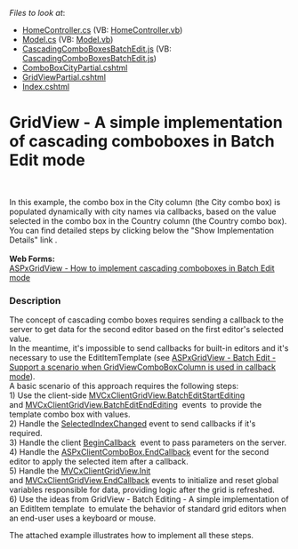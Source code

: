 <!-- default file list -->
*Files to look at*:

* [HomeController.cs](./CS/Controllers/HomeController.cs) (VB: [HomeController.vb](./VB/Controllers/HomeController.vb))
* [Model.cs](./CS/Models/Model.cs) (VB: [Model.vb](./VB/Models/Model.vb))
* [CascadingComboBoxesBatchEdit.js](./CS/Scripts/CascadingComboBoxesBatchEdit.js) (VB: [CascadingComboBoxesBatchEdit.js](./VB/Scripts/CascadingComboBoxesBatchEdit.js))
* [ComboBoxCityPartial.cshtml](./CS/Views/Home/ComboBoxCityPartial.cshtml)
* [GridViewPartial.cshtml](./CS/Views/Home/GridViewPartial.cshtml)
* [Index.cshtml](./CS/Views/Home/Index.cshtml)
<!-- default file list end -->
# GridView - A simple implementation of cascading comboboxes in Batch Edit mode


<br>
<p>In this example, the combo box in the City column (the City combo box) is populated dynamically with city names via callbacks, based on the value selected in the combo box in the Country column (the Country combo box).  <br>You can find detailed steps by clicking below the "Show Implementation Details" link .<br><br><strong>Web Forms: </strong><br><a href="https://www.devexpress.com/Support/Center/p/T124512">ASPxGridView - How to implement cascading comboboxes in Batch Edit mode</a></p>


<h3>Description</h3>

The concept of cascading combo boxes requires sending a callback to the server to get data for the second editor based on the first editor's selected value.&nbsp;<br>In the meantime, it's impossible to send callbacks for built-in editors and it's necessary to use the EditItemTemplate (see&nbsp;<a href="https://www.devexpress.com/Support/Center/Question/Details/S173460">ASPxGridView - Batch Edit - Support a scenario when GridViewComboBoxColumn is used in callback mode</a>).<br>A basic scenario of this approach requires the following steps:<br>1) Use the client-side&nbsp;<a href="https://documentation.devexpress.com/AspNet/DevExpressWebASPxGridViewScriptsASPxClientGridView_BatchEditStartEditingtopic.aspx">MVCxClientGridView.BatchEditStartEditing</a>&nbsp; and&nbsp;<a href="https://documentation.devexpress.com/AspNet/DevExpressWebASPxGridViewScriptsASPxClientGridView_BatchEditEndEditingtopic.aspx">MVCxClientGridView.BatchEditEndEditing</a>&nbsp; events&nbsp; to provide the template combo box&nbsp;with values.<br>2) Handle the&nbsp;<a href="https://documentation.devexpress.com/AspNet/DevExpressWebASPxEditorsScriptsASPxClientComboBox_SelectedIndexChangedtopic.aspx">SelectedIndexChanged</a>&nbsp;event to send callbacks if it's required.<br>3) Handle the client&nbsp;<a href="https://documentation.devexpress.com/AspNet/DevExpressWebMVCScriptsMVCxClientComboBox_BeginCallbacktopic.aspx">BeginCallback</a>&nbsp; event to pass parameters on the server.<br>4) Handle the&nbsp;<a href="https://documentation.devexpress.com/AspNet/DevExpressWebASPxEditorsScriptsASPxClientComboBox_EndCallbacktopic.aspx">ASPxClientComboBox.EndCallback</a>&nbsp;event for the second editor to apply the selected item after a callback.<br>5) Handle the&nbsp;<a href="https://documentation.devexpress.com/#AspNet/DevExpressWebASPxClassesScriptsASPxClientControl_Inittopic">MVCxClientGridView.Init</a>&nbsp; and&nbsp;<a href="https://documentation.devexpress.com/AspNet/DevExpressWebASPxGridViewScriptsASPxClientGridView_EndCallbacktopic.aspx">MVCxClientGridView.EndCallback</a>&nbsp;events&nbsp;to initialize and reset global variables responsible for data, providing logic&nbsp;after the grid is refreshed.&nbsp;<br>6) Use the ideas from&nbsp;<a data-ticket="T115130">GridView - Batch Editing - A simple implementation of an EditItem template</a>&nbsp; to emulate the behavior of standard grid editors&nbsp;when an end-user uses a keyboard or mouse.
<p>The attached example illustrates how to implement all these steps.&nbsp;</p>

<br/>


